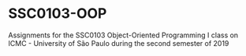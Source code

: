 # SSC0103-OOP
Assignments for the SSC0103 Object-Oriented Programming I class on ICMC - University of São Paulo during the second semester of 2019
